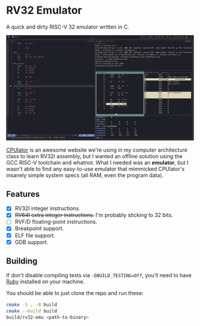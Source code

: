 # RV32 Emulator

A quick and dirty RISC-V 32 emulator written in C.

![Screenshot](https://github.com/Grazen0/rv32-emu/blob/main/.github/screenshot.png?raw=true)

[CPUlator](https://cpulator.01xz.net/) is an awesome website we're using in my
computer architecture class to learn RV32I assembly, _but_ I wanted an offline
solution using the GCC RISC-V toolchain and whatnot. What I needed was an
**emulator**, but I wasn't able to find any easy-to-use emulator that mimmicked
CPUlator's insanely simple system specs (all RAM, even the program data).

## Features

- [x] RV32I integer instructions.
- [x] ~~RV64I extra integer instructions.~~ I'm probably sticking to 32 bits.
- [ ] RVF/D floating-point instructions.
- [x] Breakpoint support.
- [x] ELF file support.
- [x] GDB support.

## Building

If don't disable compiling tests via `-DBUILD_TESTING=Off`, you'll need to have
[Ruby] installed on your machine.

You should be able to just clone the repo and run these:

```bash
cmake -S . -B build
cmake --build build
build/rv32-emu <path-to-binary>
```

[pkg-config]: https://www.freedesktop.org/wiki/Software/pkg-config/
[unity test]: https://github.com/ThrowTheSwitch/Unity
[ruby]: https://www.ruby-lang.org/en/
